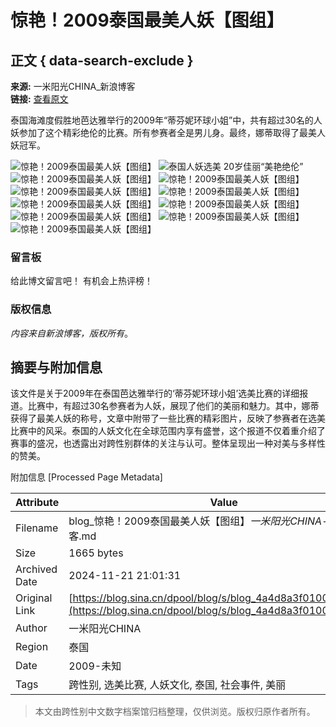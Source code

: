 # 惊艳！2009泰国最美人妖【图组】

## 正文 { data-search-exclude }


**来源:** 一米阳光CHINA\_新浪博客  
**链接:** [查看原文](http://blog.sina.cn/dpool/blog/u/1246595647)

泰国海滩度假胜地芭达雅举行的2009年“蒂芬妮环球小姐”中，共有超过30名的人妖参加了这个精彩绝伦的比赛。所有参赛者全是男儿身。最终，娜蒂取得了最美人妖冠军。

![惊艳！2009泰国最美人妖【图组】](http://s12.sinaimg.cn/bmiddle/4a4d8a3fh72bd998e687b&690)
![泰国人妖选美 20岁佳丽“美艳绝伦”](http://s12.sinaimg.cn/bmiddle/4a4d8a3fh72bd9b916e3b&690)
![惊艳！2009泰国最美人妖【图组】](http://s6.sinaimg.cn/bmiddle/4a4d8a3fh72bd9d947d05&690)
![惊艳！2009泰国最美人妖【图组】](http://s14.sinaimg.cn/bmiddle/4a4d8a3fh72bd9e4371cd&690)
![惊艳！2009泰国最美人妖【图组】](http://s12.sinaimg.cn/bmiddle/4a4d8a3fh72bda1139c1b&690)
![惊艳！2009泰国最美人妖【图组】](http://s6.sinaimg.cn/bmiddle/4a4d8a3fh72bda1d87485&690)
![惊艳！2009泰国最美人妖【图组】](http://s13.sinaimg.cn/bmiddle/4a4d8a3fh71dfc37456ec&690)
![惊艳！2009泰国最美人妖【图组】](http://s7.sinaimg.cn/bmiddle/4a4d8a3fh72bda31f0ae6&690)
![惊艳！2009泰国最美人妖【图组】](http://s9.sinaimg.cn/bmiddle/4a4d8a3fh72bda412ed58&690)
![惊艳！2009泰国最美人妖【图组】](http://s7.sinaimg.cn/bmiddle/4a4d8a3fh72bda5ee9b06&690)
![惊艳！2009泰国最美人妖【图组】](http://s11.sinaimg.cn/bmiddle/4a4d8a3fh72bda8c4374a&690)

### 留言板
给此博文留言吧！ 有机会上热评榜！ 

### 版权信息
_内容来自新浪博客，版权所有_。

## 摘要与附加信息

<!-- tcd_abstract -->
该文件是关于2009年在泰国芭达雅举行的‘蒂芬妮环球小姐’选美比赛的详细报道。比赛中，有超过30名参赛者为人妖，展现了他们的美丽和魅力。其中，娜蒂获得了最美人妖的称号，文章中附带了一些比赛的精彩图片，反映了参赛者在选美比赛中的风采。泰国的人妖文化在全球范围内享有盛誉，这个报道不仅着重介绍了赛事的盛况，也透露出对跨性别群体的关注与认可。整体呈现出一种对美与多样性的赞美。
<!-- tcd_abstract_end -->

附加信息 [Processed Page Metadata]

| Attribute       | Value                                  |
|-----------------|----------------------------------------|
| Filename        | blog_惊艳！2009泰国最美人妖【图组】_一米阳光CHINA_-_新浪博客.md                             |
| Size            | 1665 bytes                           |
| Archived Date   | 2024-11-21 21:01:31                             |
| Original Link   | [https://blog.sina.cn/dpool/blog/s/blog_4a4d8a3f0100ehz1.html](https://blog.sina.cn/dpool/blog/s/blog_4a4d8a3f0100ehz1.html)                       |
| Author          | 一米阳光CHINA                               |
| Region          | 泰国                               |
| Date            | 2009-未知                                 |
| Tags            | 跨性别, 选美比赛, 人妖文化, 泰国, 社会事件, 美丽                                 |
>
> 本文由跨性别中文数字档案馆归档整理，仅供浏览。版权归原作者所有。
>